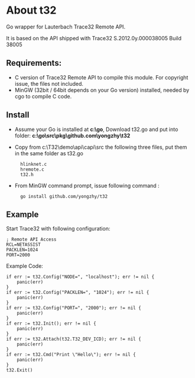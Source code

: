 About t32
===

Go wrapper for Lauterbach Trace32 Remote API.

It is based on the API shipped with Trace32 S.2012.0y.000038005 Build 38005

Requirements:
--------------
* C version of Trace32 Remote API to compile this module. For copyright issue, the files not included.
* MinGW (32bit / 64bit depends on your Go version) installed, needed by cgo to compile C code.

Install
--------------
* Assume your Go is installed at **c:\\go**, Download t32.go and put into folder:
**c:\\go\\src\\pkg\\github.com\\yongzhy\\t32**

* Copy from c:\\T32\\demo\\api\\capi\\src the following three files, put them in the same folder as t32.go

        hlinknet.c
        hremote.c
        t32.h

* From MinGW command prompt, issue following command :

        go install github.com/yongzhy/t32


Example
--------------
Start Trace32 with following configuration:

    ; Remote API Access
    RCL=NETASSIST
    PACKLEN=1024
    PORT=2000

Example Code:

	if err := t32.Config("NODE=", "localhost"); err != nil {
		panic(err)
	}
	if err := t32.Config("PACKLEN=", "1024"); err != nil {
		panic(err)
	}
	if err := t32.Config("PORT=", "2000"); err != nil {
		panic(err)
	}
	if err := t32.Init(); err != nil {
		panic(err)
	}
	if err := t32.Attach(t32.T32_DEV_ICD); err != nil {
		panic(err)
	}
    if err := t32.Cmd("Print \"Hello\"); err != nil {
        panic(err)
    }
    t32.Exit()